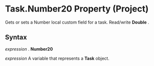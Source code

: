 
# Task.Number20 Property (Project)

Gets or sets a Number local custom field for a task. Read/write  **Double** .


## Syntax

 _expression_ . **Number20**

 _expression_ A variable that represents a **Task** object.

